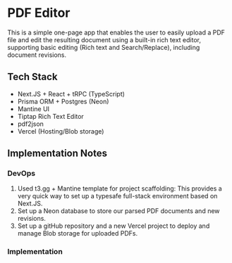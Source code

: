 # PDF Editor

This is a simple one-page app that enables the user to easily upload a PDF file and edit the resulting document using a built-in rich text editor,
supporting basic editing (Rich text and Search/Replace), including document revisions.

## Tech Stack
* Next.JS + React + tRPC (TypeScript)
* Prisma ORM + Postgres (Neon)
* Mantine UI
* Tiptap Rich Text Editor
* pdf2json
* Vercel (Hosting/Blob storage)

## Implementation Notes

### DevOps
1. Used t3.gg + Mantine template for project scaffolding: This provides a very quick way to set up a typesafe full-stack environment based on Next.JS.
2. Set up a Neon database to store our parsed PDF documents and new revisions. 
3. Set up a gitHub repository and a new Vercel project to deploy and manage Blob storage for uploaded PDFs.

### Implementation
